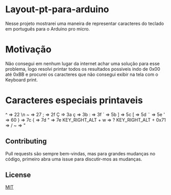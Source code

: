 # Layout-pt-para-arduino
Nesse projeto mostrarei uma maneira de representar caracteres do teclado em português para o Arduino pro micro.

# Motivação
Não consegui em nenhum lugar da internet achar uma solução para esse problema, logo resolvi printar todos os resultados possiveis 
indo de 0x00 até 0xBB e procurei os caracteres que não consegui exibir na tela com o Keyboard print.

# Caracteres especiais printaveis

^ => 22 \n
~ => 27
; => 2f 
Ç => 3a
ç => 3b
: => 3f 
´ => 5b
] => 5c 
[ => 5d
¨ => 5e
' => 60 
} => 7c 
{ => 7d 
" => 7e 
KEY_RIGHT_ALT + w => ?
KEY_RIGHT_ALT + 0x71 => /
~ => "


## Contributing
Pull requests são sempre bem-vindas, mas para grandes mudanças no código, primeiro abra uma issue para discutir-mos as mudanças.

## License
[MIT](https://choosealicense.com/licenses/mit/)
